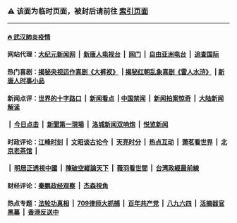 ### ⚠️ 该面为临时页面，被封后请前往 [索引页面](../link4.md)

---

#### [🔥 武汉肺炎疫情](http://138.68.15.149:10000/videos/corona/)

#### 网站代理：[大纪元新闻网](http://138.68.15.149:10080/gb/) &nbsp;|&nbsp; [新唐人电视台](http://138.68.15.149:8808/gb/) &nbsp;|&nbsp; [网门](http://138.68.15.149:11000/) &nbsp;|&nbsp; [自由亚洲电台](http://138.68.15.149:9800/mandarin/) &nbsp;|&nbsp; [追查国际](http://138.68.15.149:10010/)

#### 热门喜剧：[揭秘央视运作喜剧《大裤衩》](http://138.68.15.149:10000/videos/res/big-shorts/) &nbsp;|&nbsp;[揭秘红朝乱象喜剧《雷人水浒》](http://138.68.15.149:10000/videos/res/OutlawsOfMarsh/) &nbsp;|&nbsp;[新唐人时事小品](http://138.68.15.149:10000/videos/res/comedy/)

#### 新闻点评：[世界的十字路口](http://138.68.15.149/tanghao/) &nbsp;|&nbsp; [新闻看点](http://138.68.15.149/news-insight/) &nbsp;|&nbsp;[中国禁闻](http://138.68.15.149/ntdtv-news/) &nbsp;|&nbsp; [新闻拍案惊奇](http://138.68.15.149/dayu/) &nbsp;|&nbsp; [大陆新闻解读](http://138.68.15.149/ntdtv-comedy/)
####   &nbsp;|&nbsp;  [今日点击](http://138.68.15.149/news-click/)  &nbsp;|&nbsp; [新聞第一現場](http://138.68.15.149/primary-scene/) &nbsp;|&nbsp; [洛城新闻双响炮](http://138.68.15.149/la-news/) &nbsp;|&nbsp; [悦览新闻](http://138.68.15.149/dingyue/)

#### 时政评论：[江峰时刻](http://138.68.15.149/today-in-history/) &nbsp;|&nbsp; [文昭谈古论今](http://138.68.15.149/wenzhao/) &nbsp;|&nbsp; [天亮时分](http://138.68.15.149/tianliang/) &nbsp;|&nbsp; [热点互动](http://138.68.15.149/ntdtv-rdhd/) &nbsp;|&nbsp; [萧茗看世界](http://138.68.15.149/simonegao/) &nbsp;|&nbsp; [北京老茶馆](http://138.68.15.149/teahouse/)  &nbsp;|&nbsp;  
####   &nbsp;|&nbsp;  [明居正透視中國](http://138.68.15.149/decoding-china/)  &nbsp;|&nbsp; [陳破空縱論天下](http://138.68.15.149/pokong/)  &nbsp;|&nbsp; [薇羽看世間](http://138.68.15.149/weiyu/)  &nbsp;|&nbsp; [台湾政經最前線](http://138.68.15.149/taiwan/)   

#### 财经评论：[秦鹏政经观察](http://138.68.15.149/qinpeng/) &nbsp;|&nbsp; [杰森視角 ](http://138.68.15.149/jason/)

#### 热点专题：[法轮功真相](http://138.68.15.149:10000/videos/truth.html) &nbsp;|&nbsp; [709律师大抓捕](http://138.68.15.149:10000/videos/709/) &nbsp;|&nbsp; [百年共产党](http://138.68.15.149:10000/videos/ccp.html) &nbsp;|&nbsp; [八九六四](http://138.68.15.149:10000/videos/88/)  &nbsp;|&nbsp; [活摘器官黑幕](http://138.68.15.149:10000/videos/res/Organs/)  &nbsp;|&nbsp; [香港反送中](http://138.68.15.149:10000/videos/res/hk/) 

<img src='http://gfw-breaker.win/link4.md' width='0px' height='0px'/>

